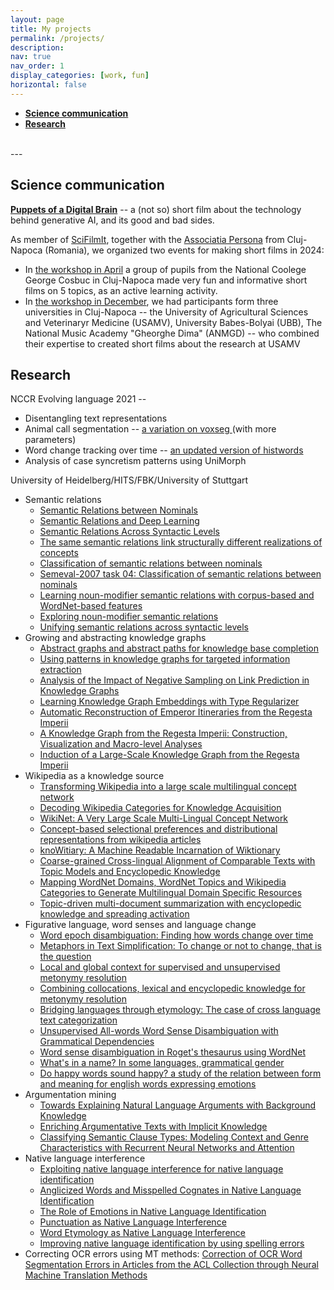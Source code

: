 ```yaml
---
layout: page
title: My projects
permalink: /projects/
description: 
nav: true
nav_order: 1
display_categories: [work, fun]
horizontal: false
---
```


<ul>
  <li><a href="#SciComm"><b>Science communication</b></a></li>
  <li><a href="#research"><b>Research</b></a></li>
</ul>
<br />
---

<a id="SciComm"></a>
## Science communication

<b><a href="">Puppets of a Digital Brain</a></b> -- a (not so) short film about the technology behind generative AI, and its good and bad sides.

As member of <a href="https://scifilmit.com/">SciFilmIt</a>, together with the <a href="http://clujshorts.ro/persona-association/">Associatia Persona</a> from Cluj-Napoca (Romania), we organized two events for making short films in 2024:
<ul>
<li>In <a href="https://scifilmit.com/cluj-napoca-2024/">the workshop in April</a> a group of pupils from the National Coolege George Cosbuc in Cluj-Napoca made very fun and informative short films on 5 topics, as an active learning activity.</li>
<li>In <a href="https://scifilmit.com/cluj-napoca-december-2024/">the workshop in December</a>, we had participants form three universities in Cluj-Napoca -- the University of Agricultural Sciences and Veterinaryr Medicine (USAMV), University Babes-Bolyai (UBB), The National Music Academy "Gheorghe Dima" (ANMGD) -- who combined their expertise to created short films about the research at USAMV</li>
</ul>

<a id="research"></a>
## Research

NCCR Evolving language 2021 --
<ul>
  <li>Disentangling text representations </li>
  <li>Animal call segmentation -- <a href="https://github.com/vivinastase/voxseg"> a variation on voxseg </a> (with more parameters)</li>
  <li>Word change tracking over time -- <a href="https://github.com/vivinastase/histwords">an updated version of histwords</a> </li>
  <li>Analysis of case syncretism patterns using UniMorph</li>
</ul> 

University of Heidelberg/HITS/FBK/University of Stuttgart
<ul>
  <li> Semantic relations
    <ul>
       <li> <a href="https://www.morganclaypool.com/doi/abs/10.2200/S01078ED2V01Y202002HLT049">Semantic Relations between Nominals</a> </li>
       <li> <a href="https://arxiv.org/pdf/2009.05426">Semantic Relations and Deep Learning</a> </li>
       <li> <a href="/homepage/assets/pdf/ViviNastase_PhDThesis.pdf">Semantic Relations Across Syntactic Levels</a> </li>            
       <li> <a href="https://journals.colorado.edu/index.php/lilt/article/download/1207/1049/">The same semantic relations link structurally different realizations of concepts</a> </li>
       <li> <a href="https://link.springer.com/article/10.1007/s10579-009-9083-2">Classification of semantic relations between nominals</a> </li>
       <li> <a href="https://aclanthology.org/S07-1003/">Semeval-2007 task 04: Classification of semantic relations between nominals</a> </li>
       <li> <a href="https://www.aaai.org/Papers/AAAI/2006/AAAI06-124.pdf">Learning noun-modifier semantic relations with corpus-based and WordNet-based features</a> </li>      
       <li> <a href="https://www.researchgate.net/profile/Stan-Szpakowicz-2/publication/243773375_Exploring_noun-modifier_semantic_relations/links/57435fa608aea45ee84d0f82/Exploring-noun-modifier-semantic-relations.pdf">Exploring noun-modifier semantic relations</a> </li>      
       <li> <a href="https://www.cl.uni-heidelberg.de/~nastase/publications/Papers/NastaseSzpakowiczRANLP01.pdf">Unifying semantic relations across syntactic levels</a> </li>      
    </ul>
  </li>
  <li>Growing and abstracting knowledge graphs
     <ul>
       <li> <a href="https://aclanthology.org/S19-1016/">Abstract graphs and abstract paths for knowledge base completion</a></li>
       <li> <a href="https://www.cl.uni-heidelberg.de/~nastase/publications/Papers/kbcom2018_targeted-IE.pdf">Using patterns in knowledge graphs for targeted information extraction</a>
       <li> <a href="https://arxiv.org/pdf/1708.06816">Analysis of the Impact of Negative Sampling on Link Prediction in Knowledge Graphs</a> </li>
       <li> <a href="https://dl.acm.org/doi/pdf/10.1145/3148011.3154466">Learning Knowledge Graph Embeddings with Type Regularizer</a> </li>
       <li> <a href="https://dl.acm.org/doi/pdf/10.1145/3322905.3322921">Automatic Reconstruction of Emperor Itineraries from the Regesta Imperii</a> </li>
       <li> <a href="https://www.cl.uni-heidelberg.de/~nastase/publications/Papers/EADH2018_visualizing-regesta-imperii.pdf">A Knowledge Graph from the Regesta Imperii: Construction, Visualization and Macro-level Analyses</a> </li>
       <li> <a href="https://aclanthology.org/W18-4518/">Induction of a Large-Scale Knowledge Graph from the Regesta Imperii</a> </li>
    </ul>
  </li>
    <li>Wikipedia as a knowledge source
     <ul>
       <li> <a href="https://www.sciencedirect.com/science/article/pii/S0004370212000781/pdf?md5=670eb96937727ca140e88956fab8a547&pid=1-s2.0-S0004370212000781-main.pdf&_valck=1">Transforming Wikipedia into a large scale multilingual concept network</a> </li>
       <li> <a href="https://www.aaai.org/Papers/AAAI/2008/AAAI08-193.pdf">Decoding Wikipedia Categories for Knowledge Acquisition</a> </li>
       <li> <a href="https://aclanthology.org/L10-1422/">WikiNet: A Very Large Scale Multi-Lingual Concept Network</a> </li>
       <li> <a href="https://aclanthology.org/L12-1164/">Concept-based selectional preferences and distributional representations from wikipedia articles</a> </li>
       <li> <a href="https://www.cl.uni-heidelberg.de/~nastase/publications/Papers/cicling_2015.pdf">knoWitiary: A Machine Readable Incarnation of Wiktionary</a> </li>
       <li> <a href="https://arxiv.org/pdf/1411.7820">Coarse-grained Cross-lingual Alignment of Comparable Texts with Topic Models and Encyclopedic Knowledge</a> </li>
       <li> <a href="http://www.lrec-conf.org/proceedings/lrec2014/pdf/122_Paper.pdf">Mapping WordNet Domains, WordNet Topics and Wikipedia Categories to Generate Multilingual Domain Specific Resources</a> </li>
       <li> <a href="https://aclanthology.org/D08-1080/">Topic-driven multi-document summarization with encyclopedic knowledge and spreading activation</a> </li>
    </ul>
  </li>
  <li> Figurative language, word senses and language change
    <ul>
       <li> <a href="https://aclanthology.org/P12-2051/">Word epoch disambiguation: Finding how words change over time</a> </li>
       <li> <a href="https://aclanthology.org/W19-4444/">Metaphors in Text Simplification: To change or not to change, that is the question</a> </li>
       <li> <a href="https://aclanthology.org/D12-1017/">Local and global context for supervised and unsupervised metonymy resolution</a> </li>
       <li> <a href="https://aclanthology.org/D09-1095/">Combining collocations, lexical and encyclopedic knowledge for metonymy resolution</a> </li>
       <li> <a href="https://aclanthology.org/P13-1064/">Bridging languages through etymology: The case of cross language text categorization</a> </li>
       <li> <a href="https://aclanthology.org/I08-2105/">Unsupervised All-words Word Sense Disambiguation with Grammatical Dependencies</a> </li>
       <li> <a href="https://www.cl.uni-heidelberg.de/~nastase/publications/Papers/wordnet-roget.pdf">Word sense disambiguation in Roget's thesaurus using WordNet</a> </li>
       <li> <a href="https://aclanthology.org/D09-1142/">What's in a name? In some languages, grammatical gender</a> </li>
       <li> <a href="http://lml.bas.bg/ranlp2007/DOCS/RANLP2007.pdf#page=419">Do happy words sound happy? a study of the relation between form and meaning for english words expressing emotions</a> </li>      
    </ul>   
  </li>  

  <li>Argumentation mining
     <ul>
       <li> <a href="http://www.cs.toronto.edu/pub/gh/Hulpus-etal-Semex-2019.pdf">Towards Explaining Natural Language Arguments with Background Knowledge</a> </li>
       <li> <a href="https://www.cl.uni-heidelberg.de/~nastase/publications/Papers/nldb2017_impl-knowledge.pdf">Enriching Argumentative Texts with Implicit Knowledge</a> </li>
       <li> <a href="https://aclanthology.org/S17-1027/">Classifying Semantic Clause Types: Modeling Context and Genre Characteristics with Recurrent Neural Networks and Attention</a> </li>
    </ul>
  </li>
  <li>Native language interference
     <ul>
       <li> <a href="https://www.cambridge.org/core/services/aop-cambridge-core/content/view/CC9D972D63829C5D7DC38D0A867EF910/S1351324920000595a.pdf/exploiting_native_language_interference_for_native_language_identification.pdf">Exploiting native language interference for native language identification</a> </li>
       <li> <a href="https://aclanthology.org/W19-4429/">Anglicized Words and Misspelled Cognates in Native Language Identification</a> </li>
       <li> <a href="https://aclanthology.org/W18-6218/">The Role of Emotions in Native Language Identification</a> </li>
       <li> <a href="https://aclanthology.org/C18-1293/">Punctuation as Native Language Interference</a> </li>
       <li> <a href="https://aclanthology.org/D17-1286/">Word Etymology as Native Language Interference </a> </li>
       <li> <a href="https://aclanthology.org/P17-2086/">Improving native language identification by using spelling errors</a> </li>
    </ul>
  </li>
  <li>Correcting OCR errors using MT methods: <a href="https://aclanthology.org/L18-1113/">Correction of OCR Word Segmentation Errors in Articles from the ACL Collection through Neural Machine Translation Methods</a>  </li>
</ul>
